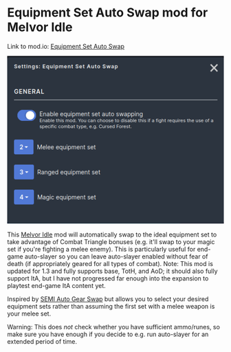 # Equipment Set Auto Swap mod for Melvor Idle

Link to mod.io: [Equipment Set Auto Swap](https://mod.io/g/melvoridle/m/equipment-set-auto-swap)

![screenshot](assets/screenshot1.png "screenshot")

This [Melvor Idle](https://melvoridle.com/) mod will automatically swap to the ideal equipment set to take advantage of Combat Triangle bonuses (e.g. it'll swap to your magic set if you're fighting a melee enemy). This is particularly useful for end-game auto-slayer so you can leave auto-slayer enabled without fear of death (if appropriately geared for all types of combat). Note: This mod is updated for 1.3 and fully supports base, TotH, and AoD; it should also fully support ItA, but I have not progressed far enough into the expansion to playtest end-game ItA content yet.

Inspired by [SEMI Auto Gear Swap](https://mod.io/g/melvoridle/m/semi-auto-gear-swap) but allows you to select your desired equipment sets rather than assuming the first set with a melee weapon is your melee set.

Warning: This does *not* check whether you have sufficient ammo/runes, so make sure you have enough if you decide to e.g. run auto-slayer for an extended period of time.
